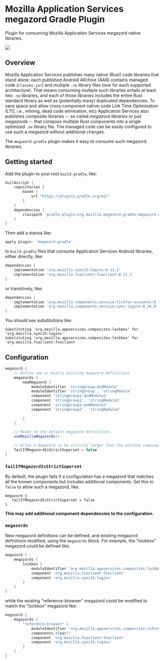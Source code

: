 # Mozilla Application Services megazord Gradle Plugin

Plugin for consuming Mozilla Application Services megazord native libraries.

<p align="left">
    <a alt="Version badge" href="https://plugins.gradle.org/plugin/org.mozilla.appservices.megazord-gradle.megazord-gradle">
        <img src="https://img.shields.io/maven-metadata/v/https/plugins.gradle.org/m2/org/mozilla/appservices/megazord-gradle/megazord-gradle/org.mozilla.appservices.megazord-gradle.megazord-gradle.gradle.plugin/maven-metadata.xml.svg?label=megazord-gradle&colorB=brightgreen" /></a>
</p>

## Overview

Mozilla Application Services publishes many native (Rust) code libraries that stand alone: each
published Android ARchive (AAR) contains managed code (`classes.jar`) and multiple `.so` library
files (one for each supported architecture).  That means consuming multiple such libraries entails
at least two `.so` libraries, and each of those libraries includes the entire Rust standard library
as well as (potentially many) duplicated dependencies.  To save space and allow cross-component
native-code Link Time Optimization (LTO, i.e., inlining, dead code elimination, etc) Application
Services also publishes composite libraries -- so called *megazord libraries* or just *megazords* --
that compose multiple Rust components into a single optimized `.so` library file.  The managed code
can be easily configured to use such a megazord without additional changes.

The `megazord-gradle` plugin makes it easy to consume such megazord libraries.

## Getting started

Add the plugin to your root `build.gradle`, like:

```groovy
buildscript {
    repositories {
        maven {
            url "https://plugins.gradle.org/m2/"
        }
    }
    dependencies {
        classpath 'gradle.plugin.org.mozilla.megazord-gradle:megazord-gradle:0.1.0'
    }
}
```

Then add a stanza like:

```groovy
apply plugin: 'megazord-gradle'
```

to `build.gradle` files that consume Application Services Android libraries, either directly, like:

```groovy
dependencies {
    implementation 'org.mozilla.sync15:logins:0.11.2'
    implementation 'org.mozilla.fxaclient:fxaclient:0.11.2'
}
```

or transitively, like:

```groovy
dependencies {
    implementation 'org.mozilla.components:service-firefox-accounts:0.34.0'
    implementation 'org.mozilla.components:service-sync-logins:0.34.0'
}
```

You should see substitutions like:

```
Substituting 'org.mozilla.appservices.composites:lockbox' for 'org.mozilla.sync15:logins'
Substituting 'org.mozilla.appservices.composites:lockbox' for 'org.mozilla.fxaclient:fxaclient
```

## Configuration

```groovy
megazord {
    // Define new or modify existing megazord definitions.
    megazords {
        newMegazord {
            moduleIdentifier 'stringGroup:andModule'
            moduleIdentifier 'stringGroup', 'stringModule'
            component 'stringGroup1:andModule1'
            component 'stringGroup1', 'stringModule1'
            component 'stringGroup2:andModule2'
            component 'stringGroup2', 'stringModule2'
            ...
        }
    }

    // Reset to the default megazord definitions.
    useMozillaMegazords()

    // Allow a megazord to be strictly larger than the matched components.
    failIfMegazordIsStrictSuperset = false
}
```

### `failIfMegazordIsStrictSuperset`

By default, the plugin fails if a configuration has a megazord that matches all the known components but includes additional components.  Set this to `false`
to allow such a megazord, like:

```
megazord {
   failIfMegazordIsStrictSuperset = false
}
```

**This may add additional component dependencies to the configuration.**

### `megazords`

New megazord definitions can be defined, and existing megazord definitions modified, using the
`megazords` block.  For example, the "lockbox" megazord could be defined like:

```groovy
megazord {
    megazords {
        lockbox {
            moduleIdentifier 'org.mozilla.appservices.composites:lockbox'
            component 'org.mozilla.fxaclient:fxaclient'
            component 'org.mozilla.sync15:logins'
        }
    }
}
```

while the existing "reference-browser" megazord could be modified to match the "lockbox" megazord
like:

```groovy
megazord {
    megazords {
        "reference-browser" {
            moduleIdentifier 'org.mozilla.appservices.composites:reference-browser'
            components.clear()
            component 'org.mozilla.fxaclient:fxaclient'
            component 'org.mozilla.sync15:logins'
        }
    }
}
```
